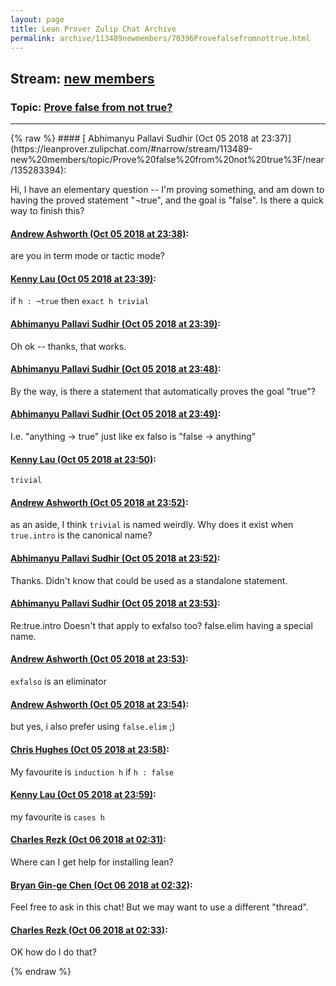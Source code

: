 ```yaml
---
layout: page
title: Lean Prover Zulip Chat Archive 
permalink: archive/113489newmembers/70396Provefalsefromnottrue.html
---
```


## Stream: [new members](https://leanprover-community.github.io/archive/113489newmembers/index.html)
### Topic: [Prove false from not true?](https://leanprover-community.github.io/archive/113489newmembers/70396Provefalsefromnottrue.html)

---

<base href="https://leanprover.zulipchat.com">
{% raw %}
#### [ Abhimanyu Pallavi Sudhir (Oct 05 2018 at 23:37)](https://leanprover.zulipchat.com/#narrow/stream/113489-new%20members/topic/Prove%20false%20from%20not%20true%3F/near/135283394):
<p>Hi, I have an elementary question -- I'm proving something, and am down to having the proved statement "¬true", and the goal is "false". Is there a quick way to finish this?</p>

#### [ Andrew Ashworth (Oct 05 2018 at 23:38)](https://leanprover.zulipchat.com/#narrow/stream/113489-new%20members/topic/Prove%20false%20from%20not%20true%3F/near/135283461):
<p>are you in term mode or tactic mode?</p>

#### [ Kenny Lau (Oct 05 2018 at 23:39)](https://leanprover.zulipchat.com/#narrow/stream/113489-new%20members/topic/Prove%20false%20from%20not%20true%3F/near/135283469):
<p>if <code>h : ¬true</code> then <code>exact h trivial</code></p>

#### [ Abhimanyu Pallavi Sudhir (Oct 05 2018 at 23:39)](https://leanprover.zulipchat.com/#narrow/stream/113489-new%20members/topic/Prove%20false%20from%20not%20true%3F/near/135283500):
<p>Oh ok -- thanks, that works.</p>

#### [ Abhimanyu Pallavi Sudhir (Oct 05 2018 at 23:48)](https://leanprover.zulipchat.com/#narrow/stream/113489-new%20members/topic/Prove%20false%20from%20not%20true%3F/near/135284011):
<p>By the way, is there a statement that automatically proves the goal "true"?</p>

#### [ Abhimanyu Pallavi Sudhir (Oct 05 2018 at 23:49)](https://leanprover.zulipchat.com/#narrow/stream/113489-new%20members/topic/Prove%20false%20from%20not%20true%3F/near/135284074):
<p>I.e. "anything -&gt; true" just like ex falso is "false -&gt; anything"</p>

#### [ Kenny Lau (Oct 05 2018 at 23:50)](https://leanprover.zulipchat.com/#narrow/stream/113489-new%20members/topic/Prove%20false%20from%20not%20true%3F/near/135284181):
<p><code>trivial</code></p>

#### [ Andrew Ashworth (Oct 05 2018 at 23:52)](https://leanprover.zulipchat.com/#narrow/stream/113489-new%20members/topic/Prove%20false%20from%20not%20true%3F/near/135284285):
<p>as an aside, I think <code>trivial</code> is named weirdly. Why does it exist when <code>true.intro</code> is the canonical name?</p>

#### [ Abhimanyu Pallavi Sudhir (Oct 05 2018 at 23:52)](https://leanprover.zulipchat.com/#narrow/stream/113489-new%20members/topic/Prove%20false%20from%20not%20true%3F/near/135284287):
<p>Thanks. Didn't know that could be used as a standalone statement.</p>

#### [ Abhimanyu Pallavi Sudhir (Oct 05 2018 at 23:53)](https://leanprover.zulipchat.com/#narrow/stream/113489-new%20members/topic/Prove%20false%20from%20not%20true%3F/near/135284298):
<p>Re:true.intro Doesn't that apply to exfalso too? false.elim having a special name.</p>

#### [ Andrew Ashworth (Oct 05 2018 at 23:53)](https://leanprover.zulipchat.com/#narrow/stream/113489-new%20members/topic/Prove%20false%20from%20not%20true%3F/near/135284312):
<p><code>exfalso</code> is an eliminator</p>

#### [ Andrew Ashworth (Oct 05 2018 at 23:54)](https://leanprover.zulipchat.com/#narrow/stream/113489-new%20members/topic/Prove%20false%20from%20not%20true%3F/near/135284384):
<p>but yes, i also prefer using <code>false.elim</code> ;)</p>

#### [ Chris Hughes (Oct 05 2018 at 23:58)](https://leanprover.zulipchat.com/#narrow/stream/113489-new%20members/topic/Prove%20false%20from%20not%20true%3F/near/135284568):
<p>My favourite is <code>induction h</code> if <code>h : false</code></p>

#### [ Kenny Lau (Oct 05 2018 at 23:59)](https://leanprover.zulipchat.com/#narrow/stream/113489-new%20members/topic/Prove%20false%20from%20not%20true%3F/near/135284579):
<p>my favourite is <code>cases h</code></p>

#### [ Charles Rezk (Oct 06 2018 at 02:31)](https://leanprover.zulipchat.com/#narrow/stream/113489-new%20members/topic/Prove%20false%20from%20not%20true%3F/near/135290869):
<p>Where can I get help for installing lean?</p>

#### [ Bryan Gin-ge Chen (Oct 06 2018 at 02:32)](https://leanprover.zulipchat.com/#narrow/stream/113489-new%20members/topic/Prove%20false%20from%20not%20true%3F/near/135290928):
<p>Feel free to ask in this chat! But we may want to use a different "thread".</p>

#### [ Charles Rezk (Oct 06 2018 at 02:33)](https://leanprover.zulipchat.com/#narrow/stream/113489-new%20members/topic/Prove%20false%20from%20not%20true%3F/near/135290937):
<p>OK how do I do that?</p>


{% endraw %}
